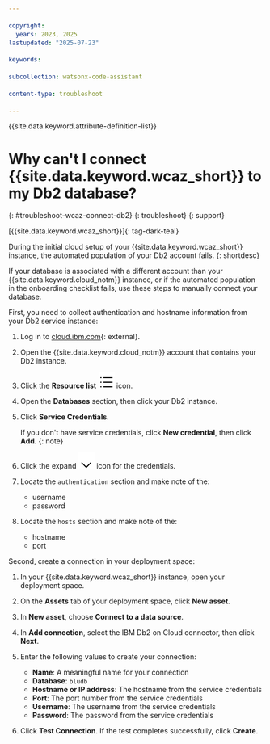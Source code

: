 ```yaml
---

copyright:
  years: 2023, 2025
lastupdated: "2025-07-23"

keywords:

subcollection: watsonx-code-assistant

content-type: troubleshoot

---
```



{{site.data.keyword.attribute-definition-list}}

# Why can't I connect {{site.data.keyword.wcaz_short}} to my Db2 database?
{: #troubleshoot-wcaz-connect-db2}
{: troubleshoot}
{: support}

[{{site.data.keyword.wcaz_short}}]{: tag-dark-teal}

During the initial cloud setup of your {{site.data.keyword.wcaz_short}} instance, the automated population of your Db2 account fails.
{: shortdesc}

If your database is associated with a different account than your {{site.data.keyword.cloud_notm}} instance, or if the automated population in the onboarding checklist fails, use these steps to manually connect your database.

First, you need to collect authentication and hostname information from your Db2 service instance:

1. Log in to [cloud.ibm.com](https://cloud.ibm.com/){: external}.

1. Open the {{site.data.keyword.cloud_notm}} account that contains your Db2 instance.

1. Click the **Resource list** ![Resource list](images/list.svg) icon.

1. Open the **Databases** section, then click your Db2 instance.

1. Click **Service Credentials**. 

   If you don't have service credentials, click **New credential**, then click **Add**.
   {: note}

1. Click the expand ![Chevron down](images/chevron--down.svg) icon for the credentials.

1. Locate the `authentication` section and make note of the:

   - username
   - password

1. Locate the `hosts` section and make note of the:

   - hostname
   - port

Second, create a connection in your deployment space:

1. In your {{site.data.keyword.wcaz_short}} instance, open your deployment space.

1. On the **Assets** tab of your deployment space, click **New asset**.

1. In **New asset**, choose **Connect to a data source**.

1. In **Add connection**, select the IBM Db2 on Cloud connector, then click **Next**.

1. Enter the following values to create your connection:

    - **Name**: A meaningful name for your connection
    - **Database**: `bludb`
    - **Hostname or IP address**: The hostname from the service credentials
    - **Port**: The port number from the service credentials
    - **Username**: The username from the service credentials
    - **Password**: The password from the service credentials

1. Click **Test Connection**. If the test completes successfully, click **Create**.
